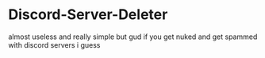 # Discord-Server-Deleter

almost useless and really simple but gud if you get nuked and get spammed with discord servers i guess

